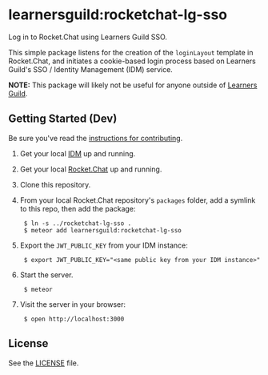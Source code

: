 # learnersguild:rocketchat-lg-sso

Log in to Rocket.Chat using Learners Guild SSO.

This simple package listens for the creation of the `loginLayout` template in Rocket.Chat, and initiates a cookie-based login process based on Learners Guild's SSO / Identity Management (IDM) service.

**NOTE:** This package will likely not be useful for anyone outside of [Learners Guild][learnersguild].

## Getting Started (Dev)

Be sure you've read the [instructions for contributing](./CONTRIBUTING.md).

1. Get your local [IDM][IDM] up and running.

2. Get your local [Rocket.Chat][Rocket.Chat] up and running.

3. Clone this repository.

4. From your local Rocket.Chat repository's `packages` folder, add a symlink to this repo, then add the package:

        $ ln -s ../rocketchat-lg-sso .
        $ meteor add learnersguild:rocketchat-lg-sso

5. Export the `JWT_PUBLIC_KEY` from your IDM instance:

        $ export JWT_PUBLIC_KEY="<same public key from your IDM instance>"

6. Start the server.

        $ meteor

7. Visit the server in your browser:

        $ open http://localhost:3000


## License

See the [LICENSE](./LICENSE) file.


[IDM]: https://github.com/LearnersGuild/idm
[Rocket.Chat]: https://github.com/LearnersGuild/Rocket.Chat
[learnersguild]: https://learnersguild.org/
